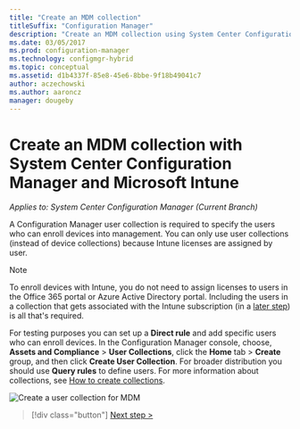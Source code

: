 ```yaml
---
title: "Create an MDM collection"
titleSuffix: "Configuration Manager"
description: "Create an MDM collection using System Center Configuration Manager."
ms.date: 03/05/2017
ms.prod: configuration-manager
ms.technology: configmgr-hybrid
ms.topic: conceptual
ms.assetid: d1b4337f-85e8-45e6-8bbe-9f18b49041c7
author: aczechowski
ms.author: aaroncz
manager: dougeby
---
```

# Create an MDM collection with System Center Configuration Manager and Microsoft Intune

*Applies to: System Center Configuration Manager (Current Branch)*

A Configuration Manager user collection is required to specify the users who can enroll devices into management. You can only use user collections (instead of device collections) because Intune licenses are assigned by user.

> [!NOTE]
> To enroll devices with Intune, you do not need to assign licenses to users in the Office 365 portal or Azure Active Directory portal. Including the users in a collection that gets associated with the Intune subscription (in a [later step](configure-intune-subscription.md)) is all that's required.

For testing purposes you can set up a **Direct rule** and add specific users who can enroll devices. In the Configuration Manager console, choose, **Assets and Compliance** > **User Collections**, click the **Home** tab > **Create** group, and then click **Create User Collection**. For broader distribution you should use **Query rules** to define users. For more information about collections, see [How to create collections](https://technet.microsoft.com/library/mt629371.aspx).

![Create a user collection for MDM](../media/mdm-create-user-collection.png)

> [!div class="button"]
[Next step >](confirm-dns.md)
